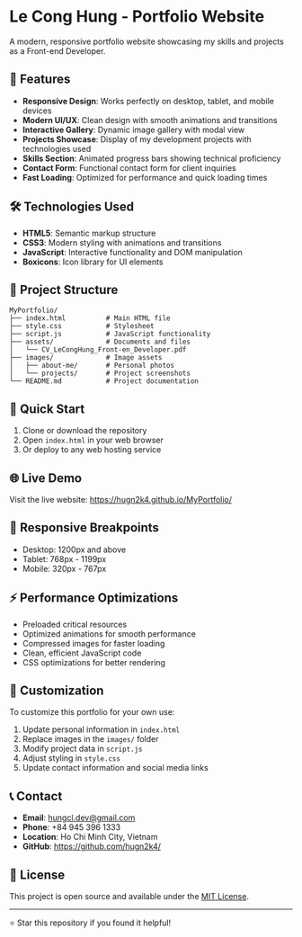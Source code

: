 # Le Cong Hung - Portfolio Website

A modern, responsive portfolio website showcasing my skills and projects as a Front-end Developer.

## 🚀 Features

- **Responsive Design**: Works perfectly on desktop, tablet, and mobile devices
- **Modern UI/UX**: Clean design with smooth animations and transitions
- **Interactive Gallery**: Dynamic image gallery with modal view
- **Projects Showcase**: Display of my development projects with technologies used
- **Skills Section**: Animated progress bars showing technical proficiency
- **Contact Form**: Functional contact form for client inquiries
- **Fast Loading**: Optimized for performance and quick loading times

## 🛠️ Technologies Used

- **HTML5**: Semantic markup structure
- **CSS3**: Modern styling with animations and transitions
- **JavaScript**: Interactive functionality and DOM manipulation
- **Boxicons**: Icon library for UI elements

## 📁 Project Structure

```
MyPortfolio/
├── index.html          # Main HTML file
├── style.css           # Stylesheet
├── script.js           # JavaScript functionality
├── assets/             # Documents and files
│   └── CV_LeCongHung_Front-en_Developer.pdf
├── images/             # Image assets
│   ├── about-me/       # Personal photos
│   └── projects/       # Project screenshots
└── README.md           # Project documentation
```

## 🚀 Quick Start

1. Clone or download the repository
2. Open `index.html` in your web browser
3. Or deploy to any web hosting service

## 🌐 Live Demo

Visit the live website: https://hugn2k4.github.io/MyPortfolio/

## 📱 Responsive Breakpoints

- Desktop: 1200px and above
- Tablet: 768px - 1199px
- Mobile: 320px - 767px

## ⚡ Performance Optimizations

- Preloaded critical resources
- Optimized animations for smooth performance
- Compressed images for faster loading
- Clean, efficient JavaScript code
- CSS optimizations for better rendering

## 🔧 Customization

To customize this portfolio for your own use:

1. Update personal information in `index.html`
2. Replace images in the `images/` folder
3. Modify project data in `script.js`
4. Adjust styling in `style.css`
5. Update contact information and social media links

## 📞 Contact

- **Email**: hungcl.dev@gmail.com
- **Phone**: +84 945 396 1333
- **Location**: Ho Chi Minh City, Vietnam
- **GitHub**: https://github.com/hugn2k4/

## 📄 License

This project is open source and available under the [MIT License](LICENSE).

---

⭐ Star this repository if you found it helpful!
